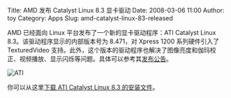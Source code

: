Title: AMD 发布 Catalyst Linux 8.3 显卡驱动
Date: 2008-03-06 11:00
Author: toy
Category: Apps
Slug: amd-catalyst-linux-83-released

AMD 已经面向 Linux 平台发布了一个新的显卡驱动程序：ATI Catalyst Linux
8.3。该驱动程序显示的内部版本号为 8.471，对 Xpress 1200 系列硬件引入了
TexturedVideo
支持。此外，这个版本的驱动程序也解决了图像亮度和伽玛校正、视频播放、显示闪烁等问题。具体可以参考其[发布公告](https://a248.e.akamai.net/f/674/9206/0/www2.ati.com/drivers/linux/catalyst_83_linux.html)。

![ATI](http://i.linuxtoy.org/i/2007/09/ati.jpg)

你可以从这里[下载 ATI Catalyst Linux 8.3
的安装文件](https://a248.e.akamai.net/f/674/9206/0/www2.ati.com/drivers/linux/ati-driver-installer-8-3-x86.x86_64.run)。
